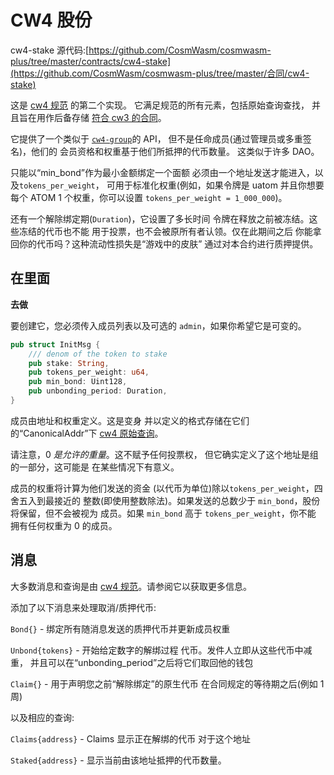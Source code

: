 # CW4 股份

cw4-stake 源代码:[https://github.com/CosmWasm/cosmwasm-plus/tree/master/contracts/cw4-stake](https://github.com/CosmWasm/cosmwasm-plus/tree/master/合同/cw4-stake)

这是 [cw4 规范](01-spec.md) 的第二个实现。
它满足规范的所有元素，包括原始查询查找，
并且旨在用作后备存储
[符合 cw3 的合同](../cw3/01-spec.md)。

它提供了一个类似于 [`cw4-group`](处理选举成员资格)的 API，
但不是任命成员(通过管理员或多重签名)，他们的
会员资格和权重基于他们所抵押的代币数量。
这类似于许多 DAO。

只能以“min_bond”作为最小金额绑定一个面额
必须由一个地址发送才能进入，以及`tokens_per_weight`，
可用于标准化权重(例如，如果令牌是 uatom
并且你想要每个 ATOM 1 个权重，你可以设置 `tokens_per_weight = 1_000_000`)。

还有一个解除绑定期(`Duration`)，它设置了多长时间
令牌在释放之前被冻结。这些冻结的代币也不能
用于投票，也不会被原所有者认领。仅在此期间之后
你能拿回你的代币吗？这种流动性损失是“游戏中的皮肤”
通过对本合约进行质押提供。

## 在里面

**去做**

要创建它，您必须传入成员列表以及可选的
`admin`，如果你希望它是可变的。

```rust
pub struct InitMsg {
    /// denom of the token to stake
    pub stake: String,
    pub tokens_per_weight: u64,
    pub min_bond: Uint128,
    pub unbonding_period: Duration,
}
```

成员由地址和权重定义。这是变身
并以定义的格式存储在它们的“CanonicalAddr”下
[cw4 原始查询](01-spec.md#raw)。

请注意，0 *是允许的重量*。这不赋予任何投票权，
但它确实定义了这个地址是组的一部分，这可能是
在某些情况下有意义。

成员的权重将计算为他们发送的资金
(以代币为单位)除以`tokens_per_weight`，四舍五入到最接近的
整数(即使用整数除法)。如果发送的总数少于
`min_bond`，股份将保留，但不会被视为
成员。如果 `min_bond` 高于 `tokens_per_weight`，你不能
拥有任何权重为 0 的成员。

## 消息

大多数消息和查询是由
[cw4 规范](01-spec.md)。请参阅它以获取更多信息。

添加了以下消息来处理取消/质押代币:

`Bond{}` - 绑定所有随消息发送的质押代币并更新成员权重

`Unbond{tokens}` - 开始给定数字的解绑过程
代币。发件人立即从这些代币中减重，
并且可以在“unbonding_period”之后将它们取回他的钱包

`Claim{}` - 用于声明您之前“解除绑定”的原生代币
在合同规定的等待期之后(例如 1 周)

以及相应的查询:

`Claims{address}` - Claims 显示正在解绑的代币
对于这个地址

`Staked{address}` - 显示当前由该地址抵押的代币数量。
